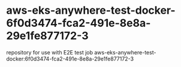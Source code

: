 # aws-eks-anywhere-test-docker-6f0d3474-fca2-491e-8e8a-29e1fe877172-3
repository for use with E2E test job aws-eks-anywhere-test-docker:6f0d3474-fca2-491e-8e8a-29e1fe877172-3
